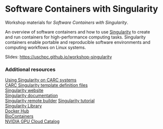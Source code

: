 # Software Containers with Singularity

Workshop materials for *Software Containers with Singularity*.

An overview of software containers and how to use [Singularity](https://sylabs.io/singularity/) to create and run containers for high-performance computing tasks. Singularity containers enable portable and reproducible software environments and computing workflows on Linux systems.

Slides: https://uschpc.github.io/workshop-singularity

### Additional resources

[Using Singularity on CARC systems](https://carc.usc.edu/user-information/user-guides/software-and-programming/singularity)  
[CARC Singularity template definition files](https://github.com/uschpc/singularity)  
[Singularity website](https://sylabs.io/singularity/)  
[Singularity documentation](https://sylabs.io/guides/latest/user-guide/)  
[Singularity remote builder](https://cloud.sylabs.io/home)
[Singularity tutorial](https://singularity-tutorial.github.io/)  
[Singularity Library](https://cloud.sylabs.io/library)  
[Docker Hub](https://hub.docker.com/)  
[BioContainers](https://biocontainers.pro)  
[NVIDIA GPU Cloud Catalog](https://ngc.nvidia.com/catalog)
